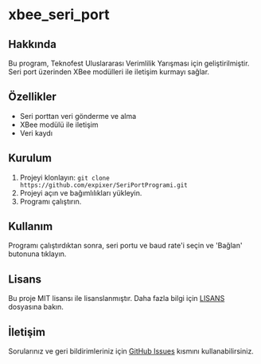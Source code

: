 # xbee_seri_port

## Hakkında

Bu program, Teknofest Uluslararası Verimlilik Yarışması için geliştirilmiştir. Seri port üzerinden XBee modülleri ile iletişim kurmayı sağlar.

## Özellikler

- Seri porttan veri gönderme ve alma
- XBee modülü ile iletişim
- Veri kaydı

## Kurulum

1. Projeyi klonlayın: `git clone https://github.com/expixer/SeriPortProgrami.git`
2. Projeyi açın ve bağımlılıkları yükleyin.
3. Programı çalıştırın.

## Kullanım

Programı çalıştırdıktan sonra, seri portu ve baud rate'i seçin ve 'Bağlan' butonuna tıklayın.

## Lisans

Bu proje MIT lisansı ile lisanslanmıştır. Daha fazla bilgi için [LISANS](LICENSE.txt) dosyasına bakın.

## İletişim

Sorularınız ve geri bildirimleriniz için [GitHub Issues](https://github.com/expixer/SeriPortProgrami/issues) kısmını kullanabilirsiniz.

